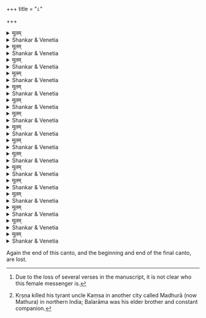 +++
title = "८"

+++
<details><summary>मूलम्</summary>

अधिरङ्गमवाप्तयोगनिद्रं  
हरिमुद्वेजयतीति जातभीतिः ।  
पतितं मुहुरिष्टकानिकायं  
फणचक्रेण निवारयत्यहीन्द्रः ॥ 
</details>

<details><summary>Shankar & Venetia</summary>

‘In Śrīraṅga,  
Śeṣa, king of snakes,  
fearing lest Viṣṇu his master  
be rudely awoken from meditative slumber,  
shields him from the broken bricks that keep falling  
with his thousandfold hoods.
1
</details>



<details><summary>मूलम्</summary>

घुणजग्धकवाटसम्पुटानि  
स्फुटदूर्वाङ्कुरसन्धिमण्डपानि ।  
श्लथगर्भगृहाणि वीक्ष्य दूये  
भृशमन्यान्यपि देवताकुलानि ॥ 
</details>

<details><summary>Shankar & Venetia</summary>

‘Other temples too –  
shutter-doors devoured by woodworm,  
festival halls with *dūrvā* grass sprouting boldly from each crack,  
sacredmost shrines crumbling –  
drive me to tears when I see them.
2
</details>



<details><summary>मूलम्</summary>

सतताध्वरधूमसौरभैः प्राङ्  
निगमोद्घोषणवद्भिरग्रहारैः ।  
अधुनाजनि विस्रमांसगन्धै-  
रधिकक्षीबतुलुष्कसिंहनादैः ॥ 
</details>

<details><summary>Shankar & Venetia</summary>

‘Earlier, *agrahāras* were filled  
with the scented smoke of continuous sacrifice,  
with the sound of Vedic chanting.  
Now, they are swamped  
with the stink of raw meat,  
with the drunken roars of inebriate Turks.
3
</details>



<details><summary>मूलम्</summary>

मधुरोपवनं निरीक्ष्य दूये  
बहुशः खण्डितनालिकेरषण्डम् ।  
परितो नृकरोटिकोटिहार-  
प्रचलच्छूलपरम्परापरीतम् ॥ 
</details>


<details><summary>Shankar & Venetia</summary>

‘In Madhurā’s gardens  
great swathes of coconut groves have been cut down  
and all about  
serried spikes stand  
swaying under the hundreds of long-dead human heads  
strung together.  
To see it is to weep.
4
</details>



<details><summary>मूलम्</summary>

परितस्तततन्तुवायतन्तु-  
व्यतिषङ्गाज्जनितानि जालकानि ।  
पुरगोपुरसालभञ्जिकानां  
दधते चीनपटावगुण्ठनत्वम् ॥ 
</details>

<details><summary>Shankar & Venetia</summary>

‘Webs wound skilfully by web-weaving spiders,  
silken strands stretching in all directions,  
robe the carven ladies that crown the town’s gates  
in delicate Chinese cloth.
5
</details>



<details><summary>मूलम्</summary>

न तथा कटुघूत्कृताद्व्यथा मे  
हृदि जीर्णोपवनेषु घूकलोकात् ।  
परिशीलितपारसीकवाग्भ्यो  
यवनानां भवने यथा शुकेभ्यः ॥ 
</details>

<details><summary>Shankar & Venetia</summary>

‘It is not the harsh hoots  
of owl broods  
in gardens run wild,  
so much as the parrots practising Persian  
in the dwellings of the foreign princelings   
that torments me.
6
</details>



<details><summary>मूलम्</summary>

स्तनचन्दनपाण्डु ताम्रपर्ण्या-  
स्तरुणीनामभवत् पुरा यदम्भः ।  
तदसृग्भिरुपैति शोणिमानं  
निहतानामभितो गवां नृशंसैः ॥ 
</details>

<details><summary>Shankar & Venetia</summary>

‘The water of the Tāmraparṇī,  
which used to run white-yellow  
as it washed the sandal paste from young women’s breasts,  
has been stained red  
with the blood flowing from cows  
cruelly slaughtered upon her banks.
7
</details>



<details><summary>मूलम्</summary>

सुवते न यथापुरं वसूनि  
क्षितयो वर्षति पूर्ववन्न शक्रः ।  
शमनोऽपि जनं नयत्यकाण्डे  
विषयेऽस्मिन् यवनैर्हतावशिष्टम् ॥ 
</details>

<details><summary>Shankar & Venetia</summary>

‘The fields no longer favour us with rich crops.    
Indra sends not showers as he used to.  
In this land,  
even Death drags people away before their time –  
those not yet massacred by the foreigners.
8
</details>



<details><summary>मूलम्</summary>

श्रुतिरस्तमिता नयः प्रलीनो  
विरता धर्मकथा च्युतं चरित्रम् ।  
सुकृतं गतमाभिजात्यमस्तं  
किमिवान्यत् कलिरेक एव धन्यः ॥ 
</details>

<details><summary>Shankar & Venetia</summary>

‘The *Veda* has sunk.  
The rule of law has fled.  
The very word *dharma* has disappeared.  
Virtue has vanished.  
Merit has away flit.  
Nobility has faded.  
What else is there to say?  
Kali alone flourishes.’
9
</details>



<details><summary>मूलम्</summary>

इति सा निखिलं निवेद्य राज्ञे  
यवनानां जनगर्हितं चरित्रम् ।  
अतिभीषणमात्मनः प्रभावात्  
कमपि प्रादुरभावयत् कृपाणम् ।। 
</details>

<details><summary>Shankar & Venetia</summary>

After thus listing to the King  
the Yavanas’ catalogue of crimes  
condemned by all,  
she[^1] produced  
with her prodigious powers  
a terrifying sword.
10

[^1]: Due to the loss of several verses in the manuscript, it is not clear who this female messenger is.


</details>



<details><summary>मूलम्</summary>

तमरातिनराधिनाथनारी-  
नयनाम्भःकणपातहेतुभूतम् ।   
प्रभुरुन्मिषितस्वरोषवह्ने-  
रधिकोद्दामममंस्त धूमदण्डम् ॥ 
</details>


<details><summary>Shankar & Venetia</summary>

To the King,  
it was a fearsome column of smoke curling up  
from the fire of his flaring anger,  
making tears drip from  
the lashes of the ladies of lords  
who raised against him swords.
11
</details>



<details><summary>मूलम्</summary>

प्रणयागतचोलपाण्ड्यलक्ष्मी-  
श्रवणेन्दीवरमालिकायमानम् ।  
विरचय्य पुरः कृपाणमेषा  
पुनरप्याह पुरन्दराभमेनम् ॥ 
</details>

<details><summary>Shankar & Venetia</summary>

This sword was a string of blue lilies adorning the ears  
of the tutelary goddesses of the Colas 
and Pāṇḍyas,  
who had turned to Kampa in their love.  
Placing it before the doughty king,  
daring as Indra, destroyer of cities,  
she spoke once again.
12
</details>



<details><summary>मूलम्</summary>

नरनाथ पुरा कृपाणमेनं  
विरचय्याखिलदेवतायुधांशैः ।  
उपदीकृतवान् पिनाकपाणे-  
र्दनुजानां विजयाय विश्वकर्मा ॥ 
</details>

<details><summary>Shankar & Venetia</summary>

‘Long ago,  
O King of Karṇāṭa,  
Viśvakarmā fashioned this sword  
with elements from each of the gods’ weapons,  
and presented it to Śiva  
to defeat the *dānavas*.
13
</details>



<details><summary>मूलम्</summary>

अमुमुग्रतपःकृतप्रसादः  
प्रददौ पाण्ड्यनृपाय सोऽपि देवः ।  
यमुपेत्य चिरेण तस्य वंश्याः  
पृथिवीमप्रतिशासनामशासन् ॥ 
</details>

<details><summary>Shankar & Venetia</summary>

‘Śiva in turn presented it to the Pāṇḍya king,  
pleased with the severity of his *tapas*.  
Once in possession of the sword,  
his descendants governed the land  
with none to gainsay their governance  
for many a year.
14
</details>



<details><summary>मूलम्</summary>

अथ कालवशेन पाण्ड्यवंश्यान्  
गतवीर्यानवधार्य कुम्भजन्मा ।  
मनुजेश्वर मण्डलाग्रमेनं  
भवते प्रेषितवान् महाभुजाय ।। 
</details>

<details><summary>Shankar & Venetia</summary>

‘Seeing the Pāṇḍyas’ 
power disappear over time,  
Agastya has now sent this sword to you,  
Your Most Mighty Majesty.
15
</details>



<details><summary>मूलम्</summary>

अमुनाशु विशस्य दक्षिणस्यां  
मधुरायां पुरि कंसवन्नृशंसम् ।  
यवनाधिपतिं बलोत्तरस्त्वं  
विदधीथाः स्फुटमच्युतावतारम् ॥ 
</details>

<details><summary>Shankar & Venetia</summary>

‘With this sword straightaway eliminate  
the Yavana potentate –  
cruel as Kaṃsa –  
in the Madhurā of the South,  
accompanied by your valour,  
as Kṛṣṇa was by Balarāma.  
Let the world know you  
as the incarnation of the god himself!’[^2]
16

[^2]: Kṛṣṇa killed his tyrant uncle Kaṃsa in another city called Madhurā (now Mathura) in northern India; Balarāma was his elder brother and constant companion.

</details>


<p class="it">
Again the end of this canto, and the beginning and end of the final canto, are lost.
</p>

